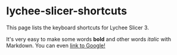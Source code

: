 # lychee-slicer-shortcuts
This page lists the keyboard shortcuts for Lychee Slicer 3. 

It's very easy to make some words **bold** and other words *italic* with Markdown. You can even [link to Google!](http://google.com)
